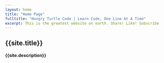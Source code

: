 ```yaml
---
layout: home
title: "Home Page"
fulltitle: "Hungry Turtle Code | Learn Code, One Line At A Time" 
excerpt: This is the greatest website on earth. Share! Like! Subscribe! I'm dead inside!
---
```

<!-- fulltitle: This overrides the default page title, which is "{{page.tite}} | {{site.title}}" -->
<!-- excerpt: If this isn't set, it'll pull your {{site.tagline}} for meta description-->


<section>
  <h1>{{site.title}}</h1>
  <h4>{{site.description}}</h4>
</section>
